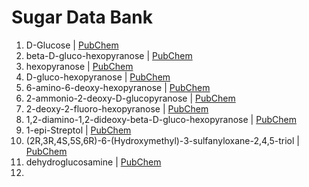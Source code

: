 # Sugar Data Bank

1. D-Glucose | [PubChem](https://pubchem.ncbi.nlm.nih.gov/compound/D-Glucose)
2. beta-D-gluco-hexopyranose | [PubChem](https://pubchem.ncbi.nlm.nih.gov/compound/101254312)
3. hexopyranose | [PubChem](https://pubchem.ncbi.nlm.nih.gov/compound/59445439)
4. D-gluco-hexopyranose | [PubChem](https://pubchem.ncbi.nlm.nih.gov/compound/16213872)
5. 6-amino-6-deoxy-hexopyranose | [PubChem](https://pubchem.ncbi.nlm.nih.gov/compound/89249968)
6. 2-ammonio-2-deoxy-D-glucopyranose | [PubChem](https://pubchem.ncbi.nlm.nih.gov/compound/45266741)
7. 2-deoxy-2-fluoro-hexopyranose | [PubChem](https://pubchem.ncbi.nlm.nih.gov/compound/90352730)
8. 1,2-diamino-1,2-dideoxy-beta-D-gluco-hexopyranose | [PubChem](https://pubchem.ncbi.nlm.nih.gov/compound/132471859)
9. 1-epi-Streptol | [PubChem](https://pubchem.ncbi.nlm.nih.gov/compound/46915591)
10. (2R,3R,4S,5S,6R)-6-(Hydroxymethyl)-3-sulfanyloxane-2,4,5-triol | [PubChem](https://pubchem.ncbi.nlm.nih.gov/compound/90343484)
11. dehydroglucosamine | [PubChem](https://pubchem.ncbi.nlm.nih.gov/compound/125311236)
12. 

